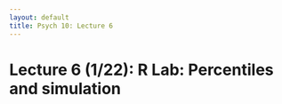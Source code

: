```yaml
---
layout: default
title: Psych 10: Lecture 6
---
```

# Lecture 6 (1/22): R Lab: Percentiles and simulation

